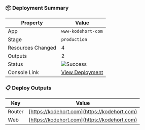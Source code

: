 ### 📦 Deployment Summary

| Property | Value |
|----------|-------|
| App | `www-kodehort-com` |
| Stage | `production` |
| Resources Changed | 4 |
| Outputs | 2 |
| Status | ![Success](https://img.shields.io/badge/Status-Success-green) |
| Console Link | [View Deployment](https://sst.dev/u/a1b2c3d4) |

### 📋 Deploy Outputs

| Key | Value |
|-----|-------|
| Router | [https://kodehort.com](https://kodehort.com) |
| Web | [https://kodehort.com](https://kodehort.com) |
